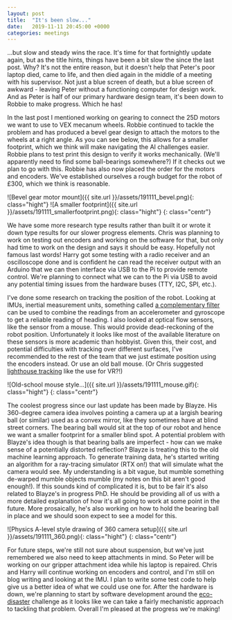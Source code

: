 ```yaml
---
layout: post
title:  "It's been slow..."
date:   2019-11-11 20:45:00 +0000
categories: meetings
---
```


...but slow and steady wins the race. It's time for that fortnightly update again, but as the title hints, things have been a bit slow the since the last post. Why? It's not the entire reason, but it doesn't help that Peter's poor laptop died, came to life, and then died again in the middle of a meeting with his supervisor. Not just a blue screen of death, but a blue screen of awkward - leaving Peter without a functioning computer for design work. And as Peter is half of our primary hardware design team, it's been down to Robbie to make progress. Which he has!

In the last post I mentioned working on gearing to connect the 25D motors we want to use to VEX mecanum wheels. Robbie continued to tackle the problem and has produced a bevel gear design to attach the motors to the wheels at a right angle. As you can see below, this allows for a smaller footprint, which we think will make navigating the AI challenges easier. Robbie plans to test print this design to verify it works mechanically. (We'll apparently need to find some ball-bearings somewhere?) If it checks out we plan to go with this. Robbie has also now placed the order for the motors and encoders. We've established ourselves a rough budget for the robot of £300, which we think is reasonable.

![Bevel gear motor mount]({{ site.url }}/assets/191111_bevel.png){: class="hight"} ![A smaller footprint]({{ site.url }}/assets/191111_smallerfootprint.png){: class="hight"}
{: class="centr"}

We have some more research type results rather than built it or wrote it down type results for our slower progress elements. Chris was planning to work on testing out encoders and working on the software for that, but only had time to work on the design and says it should be easy. Hopefully not famous last words! Harry got some testing with a radio receiver and an oscilloscope done and is confident he can read the receiver output with an Arduino that we can then interface via USB to the Pi to provide remote control. We're planning to connect what we can to the Pi via USB to avoid any potential timing issues from the hardware buses (TTY, I2C, SPI, etc.).

I've done some research on tracking the position of the robot. Looking at IMUs, inertial measurement units, something called [a complementary filter](https://www.pieter-jan.com/node/11) can be used to combine the readings from an accelerometer and gyroscope to get a reliable reading of heading. I also looked at optical flow sensors, like the sensor from a mouse. This would provide dead-reckoning of the robot position. Unfortunately it looks like most of the available literature on these sensors is more academic than hobbyist. Given this, their cost, and potential difficulties with tracking over different surfaces, I've recommended to the rest of the team that we just estimate position using the encoders instead. Or use an old ball mouse. (Or Chris suggested [lighthouse tracking](https://www.triadsemi.com/steamvr-tracking/) like the use for VR?!)

![Old-school mouse style...]({{ site.url }}/assets/191111_mouse.gif){: class="hight"}
{: class="centr"}

The coolest progress since our last update has been made by Blayze. His 360-degree camera idea involves pointing a camera up at a largish bearing ball (or similar) used as a convex mirror, like they sometimes have at blind street corners. The bearing ball would sit at the top of our robot and hence we want a smaller footprint for a smaller blind spot. A potential problem with Blayze's idea though is that bearing balls are imperfect - how can we make sense of a potentially distorted reflection? Blayze is treating this to the old machine learning approach. To generate training data, he's started writing an algorithm for a ray-tracing simulator (RTX on!) that will simulate what the camera would see. My understanding is a bit vague, but mumble something de-warped mumble objects mumble (my notes on this bit aren't good enough!). If this sounds kind of complicated it is, but to be fair it's also related to Blayze's in progress PhD. He should be providing all of us with a more detailed explanation of how it's all going to work at some point in the future. More prosaically, he's also working on how to hold the bearing ball in place and we should soon expect to see a model for this.

![Physics A-level style drawing of 360 camera setup]({{ site.url }}/assets/191111_360.png){: class="hight"}
{: class="centr"}

For future steps, we're still not sure about suspension, but we've just remembered we also need to keep attachments in mind. So Peter will be working on our gripper attachment idea while his laptop is repaired. Chris and Harry will continue working on encoders and control, and I'm still on blog writing and looking at the IMU. I plan to write some test code to help give us a better idea of what we could use one for. After the hardware is down, we're planning to start by software development around the [eco-disaster](https://piwars.org/2020-competition/challenges/eco-disaster/) challenge as it looks like we can take a fairly mechanistic approach to tackling that problem. Overall I'm pleased at the progress we're making!
